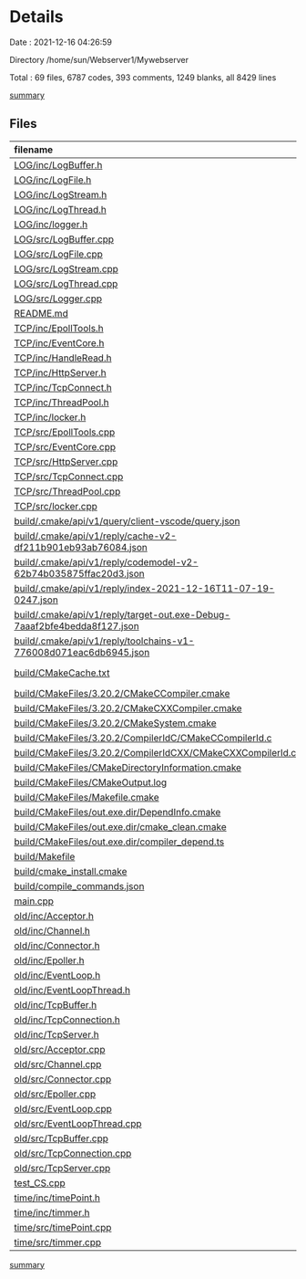 # Details

Date : 2021-12-16 04:26:59

Directory /home/sun/Webserver1/Mywebserver

Total : 69 files,  6787 codes, 393 comments, 1249 blanks, all 8429 lines

[summary](results.md)

## Files
| filename | language | code | comment | blank | total |
| :--- | :--- | ---: | ---: | ---: | ---: |
| [LOG/inc/LogBuffer.h](/LOG/inc/LogBuffer.h) | C++ | 30 | 0 | 14 | 44 |
| [LOG/inc/LogFile.h](/LOG/inc/LogFile.h) | C++ | 26 | 0 | 13 | 39 |
| [LOG/inc/LogStream.h](/LOG/inc/LogStream.h) | C++ | 51 | 0 | 17 | 68 |
| [LOG/inc/LogThread.h](/LOG/inc/LogThread.h) | C++ | 50 | 0 | 36 | 86 |
| [LOG/inc/logger.h](/LOG/inc/logger.h) | C++ | 32 | 0 | 21 | 53 |
| [LOG/src/LogBuffer.cpp](/LOG/src/LogBuffer.cpp) | C++ | 7 | 0 | 10 | 17 |
| [LOG/src/LogFile.cpp](/LOG/src/LogFile.cpp) | C++ | 86 | 5 | 32 | 123 |
| [LOG/src/LogStream.cpp](/LOG/src/LogStream.cpp) | C++ | 111 | 1 | 35 | 147 |
| [LOG/src/LogThread.cpp](/LOG/src/LogThread.cpp) | C++ | 111 | 1 | 31 | 143 |
| [LOG/src/Logger.cpp](/LOG/src/Logger.cpp) | C++ | 59 | 8 | 27 | 94 |
| [README.md](/README.md) | Markdown | 2 | 0 | 1 | 3 |
| [TCP/inc/EpollTools.h](/TCP/inc/EpollTools.h) | C++ | 8 | 4 | 9 | 21 |
| [TCP/inc/EventCore.h](/TCP/inc/EventCore.h) | C++ | 21 | 2 | 8 | 31 |
| [TCP/inc/HandleRead.h](/TCP/inc/HandleRead.h) | C++ | 0 | 0 | 1 | 1 |
| [TCP/inc/HttpServer.h](/TCP/inc/HttpServer.h) | C++ | 85 | 10 | 16 | 111 |
| [TCP/inc/TcpConnect.h](/TCP/inc/TcpConnect.h) | C++ | 28 | 6 | 17 | 51 |
| [TCP/inc/ThreadPool.h](/TCP/inc/ThreadPool.h) | C++ | 26 | 0 | 7 | 33 |
| [TCP/inc/locker.h](/TCP/inc/locker.h) | C++ | 37 | 3 | 9 | 49 |
| [TCP/src/EpollTools.cpp](/TCP/src/EpollTools.cpp) | C++ | 34 | 0 | 6 | 40 |
| [TCP/src/EventCore.cpp](/TCP/src/EventCore.cpp) | C++ | 42 | 2 | 4 | 48 |
| [TCP/src/HttpServer.cpp](/TCP/src/HttpServer.cpp) | C++ | 198 | 7 | 13 | 218 |
| [TCP/src/TcpConnect.cpp](/TCP/src/TcpConnect.cpp) | C++ | 120 | 52 | 13 | 185 |
| [TCP/src/ThreadPool.cpp](/TCP/src/ThreadPool.cpp) | C++ | 84 | 1 | 7 | 92 |
| [TCP/src/locker.cpp](/TCP/src/locker.cpp) | C++ | 57 | 0 | 5 | 62 |
| [build/.cmake/api/v1/query/client-vscode/query.json](/build/.cmake/api/v1/query/client-vscode/query.json) | JSON | 1 | 0 | 0 | 1 |
| [build/.cmake/api/v1/reply/cache-v2-df211b901eb93ab76084.json](/build/.cmake/api/v1/reply/cache-v2-df211b901eb93ab76084.json) | JSON | 1,167 | 0 | 1 | 1,168 |
| [build/.cmake/api/v1/reply/codemodel-v2-62b74b035875ffac20d3.json](/build/.cmake/api/v1/reply/codemodel-v2-62b74b035875ffac20d3.json) | JSON | 59 | 0 | 1 | 60 |
| [build/.cmake/api/v1/reply/index-2021-12-16T11-07-19-0247.json](/build/.cmake/api/v1/reply/index-2021-12-16T11-07-19-0247.json) | JSON | 110 | 0 | 1 | 111 |
| [build/.cmake/api/v1/reply/target-out.exe-Debug-7aaaf2bfe4bedda8f127.json](/build/.cmake/api/v1/reply/target-out.exe-Debug-7aaaf2bfe4bedda8f127.json) | JSON | 237 | 0 | 1 | 238 |
| [build/.cmake/api/v1/reply/toolchains-v1-776008d071eac6db6945.json](/build/.cmake/api/v1/reply/toolchains-v1-776008d071eac6db6945.json) | JSON | 101 | 0 | 1 | 102 |
| [build/CMakeCache.txt](/build/CMakeCache.txt) | CMake Cache | 303 | 0 | 65 | 368 |
| [build/CMakeFiles/3.20.2/CMakeCCompiler.cmake](/build/CMakeFiles/3.20.2/CMakeCCompiler.cmake) | CMake | 61 | 0 | 18 | 79 |
| [build/CMakeFiles/3.20.2/CMakeCXXCompiler.cmake](/build/CMakeFiles/3.20.2/CMakeCXXCompiler.cmake) | CMake | 72 | 0 | 20 | 92 |
| [build/CMakeFiles/3.20.2/CMakeSystem.cmake](/build/CMakeFiles/3.20.2/CMakeSystem.cmake) | CMake | 10 | 0 | 6 | 16 |
| [build/CMakeFiles/3.20.2/CompilerIdC/CMakeCCompilerId.c](/build/CMakeFiles/3.20.2/CompilerIdC/CMakeCCompilerId.c) | C | 570 | 58 | 125 | 753 |
| [build/CMakeFiles/3.20.2/CompilerIdCXX/CMakeCXXCompilerId.cpp](/build/CMakeFiles/3.20.2/CompilerIdCXX/CMakeCXXCompilerId.cpp) | C++ | 561 | 60 | 123 | 744 |
| [build/CMakeFiles/CMakeDirectoryInformation.cmake](/build/CMakeFiles/CMakeDirectoryInformation.cmake) | CMake | 12 | 0 | 5 | 17 |
| [build/CMakeFiles/CMakeOutput.log](/build/CMakeFiles/CMakeOutput.log) | Log | 379 | 0 | 31 | 410 |
| [build/CMakeFiles/Makefile.cmake](/build/CMakeFiles/Makefile.cmake) | CMake | 42 | 0 | 6 | 48 |
| [build/CMakeFiles/out.exe.dir/DependInfo.cmake](/build/CMakeFiles/out.exe.dir/DependInfo.cmake) | CMake | 28 | 0 | 6 | 34 |
| [build/CMakeFiles/out.exe.dir/cmake_clean.cmake](/build/CMakeFiles/out.exe.dir/cmake_clean.cmake) | CMake | 38 | 0 | 2 | 40 |
| [build/CMakeFiles/out.exe.dir/compiler_depend.ts](/build/CMakeFiles/out.exe.dir/compiler_depend.ts) | TypeScript | 2 | 0 | 1 | 3 |
| [build/Makefile](/build/Makefile) | Makefile | 339 | 90 | 131 | 560 |
| [build/cmake_install.cmake](/build/cmake_install.cmake) | CMake | 46 | 0 | 9 | 55 |
| [build/compile_commands.json](/build/compile_commands.json) | JSON | 77 | 0 | 0 | 77 |
| [main.cpp](/main.cpp) | C++ | 18 | 2 | 8 | 28 |
| [old/inc/Acceptor.h](/old/inc/Acceptor.h) | C++ | 29 | 2 | 4 | 35 |
| [old/inc/Channel.h](/old/inc/Channel.h) | C++ | 57 | 4 | 29 | 90 |
| [old/inc/Connector.h](/old/inc/Connector.h) | C++ | 25 | 0 | 10 | 35 |
| [old/inc/Epoller.h](/old/inc/Epoller.h) | C++ | 38 | 7 | 16 | 61 |
| [old/inc/EventLoop.h](/old/inc/EventLoop.h) | C++ | 49 | 1 | 27 | 77 |
| [old/inc/EventLoopThread.h](/old/inc/EventLoopThread.h) | C++ | 22 | 0 | 9 | 31 |
| [old/inc/TcpBuffer.h](/old/inc/TcpBuffer.h) | C++ | 30 | 0 | 11 | 41 |
| [old/inc/TcpConnection.h](/old/inc/TcpConnection.h) | C++ | 60 | 3 | 17 | 80 |
| [old/inc/TcpServer.h](/old/inc/TcpServer.h) | C++ | 38 | 5 | 11 | 54 |
| [old/src/Acceptor.cpp](/old/src/Acceptor.cpp) | C++ | 45 | 7 | 5 | 57 |
| [old/src/Channel.cpp](/old/src/Channel.cpp) | C++ | 44 | 4 | 9 | 57 |
| [old/src/Connector.cpp](/old/src/Connector.cpp) | C++ | 14 | 0 | 7 | 21 |
| [old/src/Epoller.cpp](/old/src/Epoller.cpp) | C++ | 122 | 6 | 14 | 142 |
| [old/src/EventLoop.cpp](/old/src/EventLoop.cpp) | C++ | 162 | 13 | 31 | 206 |
| [old/src/EventLoopThread.cpp](/old/src/EventLoopThread.cpp) | C++ | 28 | 1 | 9 | 38 |
| [old/src/TcpBuffer.cpp](/old/src/TcpBuffer.cpp) | C++ | 67 | 0 | 9 | 76 |
| [old/src/TcpConnection.cpp](/old/src/TcpConnection.cpp) | C++ | 155 | 7 | 12 | 174 |
| [old/src/TcpServer.cpp](/old/src/TcpServer.cpp) | C++ | 66 | 13 | 11 | 90 |
| [test_CS.cpp](/test_CS.cpp) | C++ | 61 | 8 | 19 | 88 |
| [time/inc/timePoint.h](/time/inc/timePoint.h) | C++ | 28 | 0 | 14 | 42 |
| [time/inc/timmer.h](/time/inc/timmer.h) | C++ | 35 | 0 | 22 | 57 |
| [time/src/timePoint.cpp](/time/src/timePoint.cpp) | C++ | 36 | 0 | 23 | 59 |
| [time/src/timmer.cpp](/time/src/timmer.cpp) | C++ | 38 | 0 | 17 | 55 |

[summary](results.md)